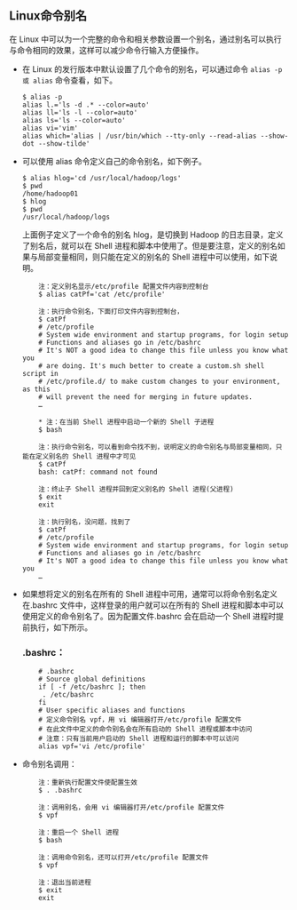 ## Linux命令别名

在 Linux 中可以为一个完整的命令和相关参数设置一个别名，通过别名可以执行与命令相同的效果，这样可以减少命令行输入方便操作。

* 在 Linux 的发行版本中默认设置了几个命令的别名，可以通过命令 `alias -p 或 alias` 命令查看，如下。

      $ alias -p
      alias l.='ls -d .* --color=auto'
      alias ll='ls -l --color=auto'
      alias ls='ls --color=auto'
      alias vi='vim'
      alias which='alias | /usr/bin/which --tty-only --read-alias --show-dot --show-tilde'

* 可以使用 alias 命令定义自己的命令别名，如下例子。

      $ alias hlog='cd /usr/local/hadoop/logs'
      $ pwd
      /home/hadoop01
      $ hlog
      $ pwd
      /usr/local/hadoop/logs
      
     上面例子定义了一个命令的别名 hlog，是切换到 Hadoop 的日志目录，定义了别名后，就可以在 Shell 进程和脚本中使用了。但是要注意，定义的别名如果与局部变量相同，则只能在定义的别名的 Shell 进程中可以使用，如下说明。
     
          注：定义别名显示/etc/profile 配置文件内容到控制台
          $ alias catPf='cat /etc/profile'
          
          注：执行命令别名，下面打印文件内容到控制台，
          $ catPf
          # /etc/profile
          # System wide environment and startup programs, for login setup
          # Functions and aliases go in /etc/bashrc
          # It's NOT a good idea to change this file unless you know what you
          # are doing. It's much better to create a custom.sh shell script in
          # /etc/profile.d/ to make custom changes to your environment, as this
          # will prevent the need for merging in future updates.
          …
          
          * 注：在当前 Shell 进程中启动一个新的 Shell 子进程
          $ bash
          
          注：执行命令别名，可以看到命令找不到，说明定义的命令别名与局部变量相同，只能在定义别名的 Shell 进程中才可见
          $ catPf
          bash: catPf: command not found
          
          注：终止子 Shell 进程并回到定义别名的 Shell 进程(父进程)
          $ exit
          exit
          
          注：执行别名，没问题，找到了
          $ catPf
          # /etc/profile
          # System wide environment and startup programs, for login setup
          # Functions and aliases go in /etc/bashrc
          # It's NOT a good idea to change this file unless you know what you
          …
* 如果想将定义的别名在所有的 Shell 进程中可用，通常可以将命令别名定义在.bashrc 文件中，这样登录的用户就可以在所有的 Shell 进程和脚本中可以使用定义的命令别名了。因为配置文件.bashrc 会在启动一个 Shell 进程时提前执行，如下所示。
  ### .bashrc：
  
          # .bashrc
          # Source global definitions
          if [ -f /etc/bashrc ]; then
           . /etc/bashrc
          fi
          # User specific aliases and functions
          # 定义命令别名 vpf，用 vi 编辑器打开/etc/profile 配置文件
          # 在此文件中定义的命令别名会在所有启动的 Shell 进程或脚本中访问
          # 注意：只有当前用户启动的 Shell 进程和运行的脚本中可以访问
          alias vpf='vi /etc/profile'
          
* 命令别名调用：

          注：重新执行配置文件使配置生效
          $ . .bashrc
          
          注：调用别名，会用 vi 编辑器打开/etc/profile 配置文件
          $ vpf
          
          注：重启一个 Shell 进程
          $ bash
          
          注：调用命令别名，还可以打开/etc/profile 配置文件
          $ vpf
          
          注：退出当前进程
          $ exit
          exit
